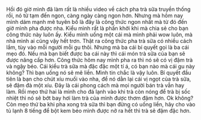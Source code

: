 Hồi đó giờ mình đã làm rất là nhiều video về cách pha trà sữa truyền thống rồi, nó từ tạm đến ngon, càng ngày càng ngon hơn. Nhưng mà hôm nay mình dám mạnh mẽ tuyên bố là đây là công thức ngon nhất mà từ đó đến giờ mình pha được nha. Kiểu mình rất là phấn khởi khi mà chia sẻ cho bạn công thức này luôn ấy. Kiểu mình uống một cái mà mình phải wow luôn, mà nhà mình ai cũng vậy hết trơn. Thật ra công thức pha trà sữa có nhiều cách lắm, tùy vào mỗi người mỗi gu thôi. Nhưng mà ba cái bí quyết gọi là ba cái mẹo đó. Nếu mà bạn biết được ba cái này thì cái món trà sữa của bạn sẽ được nâng cấp hơn. Công thức hôm nay mình pha ra thì nó sẽ có vị đậm trà và ngậy béo. Cái kiểu trà sữa mà đặc đặc một tí á, có bạn nào mà cái gu này không? Thì bạn uống nó sẽ mê liền. Mình tin chắc là vậy luôn. Bí quyết đầu tiên là bạn cho chút xíu muối vào nha, để nó dằn lại cái vị ngọt của trà sữa, sẽ đậm đà một xíu. Đây là cái phong cách mà mọi người bán trà vẫn hay làm. Rồi mẹo thứ hai là mình cho đá lạnh vào khi trà còn nóng để trà bị sốc nhiệt thì nó sẽ bớt bay hơi làm trà của mình được thơm đậm hơn. Ok không? Còn mẹo thứ ba khi pha xong trà sữa thì bạn đừng có uống liền, hãy cho vào tủ lạnh 8 tiếng để bột kem béo mình được nở ra hết thì trà sẽ đậm đặc hơn.